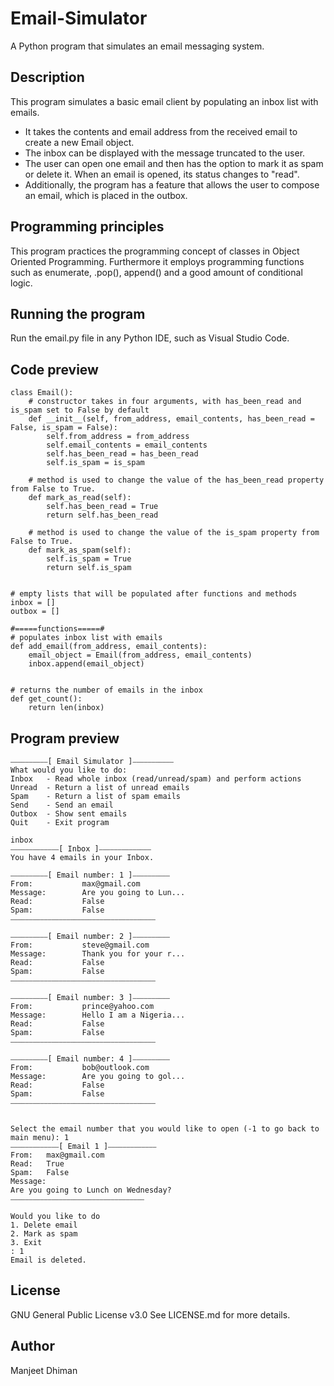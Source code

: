 # Email-Simulator
A Python program that simulates an email messaging system.

## Description
This program simulates a basic email client by populating an inbox list with emails.<br />
* It takes the contents and email address from the received email to create a new Email object.<br />
* The inbox can be displayed with the message truncated to the user.<br />
* The user can open one email and then has the option to mark it as spam or delete it. When an email is opened, its status changes to "read".<br />
* Additionally, the program has a feature that allows the user to compose an email, which is placed in the outbox.

## Programming principles
This program practices the programming concept of classes in Object Oriented Programming. Furthermore it employs programming functions such as enumerate, .pop(), append() and a good amount of conditional logic.

## Running the program
Run the email.py file in any Python IDE, such as Visual Studio Code.

## Code preview
```
class Email():
    # constructor takes in four arguments, with has_been_read and is_spam set to False by default
    def __init__(self, from_address, email_contents, has_been_read = False, is_spam = False):
        self.from_address = from_address
        self.email_contents = email_contents
        self.has_been_read = has_been_read
        self.is_spam = is_spam
    
    # method is used to change the value of the has_been_read property from False to True.
    def mark_as_read(self):
        self.has_been_read = True
        return self.has_been_read

    # method is used to change the value of the is_spam property from False to True.
    def mark_as_spam(self):
        self.is_spam = True
        return self.is_spam


# empty lists that will be populated after functions and methods
inbox = []
outbox = []

#=====functions=====#
# populates inbox list with emails
def add_email(from_address, email_contents):
    email_object = Email(from_address, email_contents)
    inbox.append(email_object)


# returns the number of emails in the inbox
def get_count():
    return len(inbox)
```

## Program preview
```
⎯⎯⎯⎯⎯⎯⎯⎯⎯⎯[ Email Simulator ]⎯⎯⎯⎯⎯⎯⎯⎯⎯⎯⎯
What would you like to do:
Inbox   - Read whole inbox (read/unread/spam) and perform actions
Unread  - Return a list of unread emails
Spam    - Return a list of spam emails
Send    - Send an email
Outbox  - Show sent emails
Quit    - Exit program

inbox
⎯⎯⎯⎯⎯⎯⎯⎯⎯⎯⎯⎯⎯[ Inbox ]⎯⎯⎯⎯⎯⎯⎯⎯⎯⎯⎯⎯⎯⎯
You have 4 emails in your Inbox.

⎯⎯⎯⎯⎯⎯⎯⎯⎯⎯[ Email number: 1 ]⎯⎯⎯⎯⎯⎯⎯⎯⎯⎯
From:           max@gmail.com
Message:        Are you going to Lun...
Read:           False
Spam:           False
⎯⎯⎯⎯⎯⎯⎯⎯⎯⎯⎯⎯⎯⎯⎯⎯⎯⎯⎯⎯⎯⎯⎯⎯⎯⎯⎯⎯⎯⎯⎯⎯⎯⎯⎯⎯⎯⎯⎯

⎯⎯⎯⎯⎯⎯⎯⎯⎯⎯[ Email number: 2 ]⎯⎯⎯⎯⎯⎯⎯⎯⎯⎯
From:           steve@gmail.com
Message:        Thank you for your r...
Read:           False
Spam:           False
⎯⎯⎯⎯⎯⎯⎯⎯⎯⎯⎯⎯⎯⎯⎯⎯⎯⎯⎯⎯⎯⎯⎯⎯⎯⎯⎯⎯⎯⎯⎯⎯⎯⎯⎯⎯⎯⎯⎯

⎯⎯⎯⎯⎯⎯⎯⎯⎯⎯[ Email number: 3 ]⎯⎯⎯⎯⎯⎯⎯⎯⎯⎯
From:           prince@yahoo.com
Message:        Hello I am a Nigeria...
Read:           False
Spam:           False
⎯⎯⎯⎯⎯⎯⎯⎯⎯⎯⎯⎯⎯⎯⎯⎯⎯⎯⎯⎯⎯⎯⎯⎯⎯⎯⎯⎯⎯⎯⎯⎯⎯⎯⎯⎯⎯⎯⎯

⎯⎯⎯⎯⎯⎯⎯⎯⎯⎯[ Email number: 4 ]⎯⎯⎯⎯⎯⎯⎯⎯⎯⎯
From:           bob@outlook.com
Message:        Are you going to gol...
Read:           False
Spam:           False
⎯⎯⎯⎯⎯⎯⎯⎯⎯⎯⎯⎯⎯⎯⎯⎯⎯⎯⎯⎯⎯⎯⎯⎯⎯⎯⎯⎯⎯⎯⎯⎯⎯⎯⎯⎯⎯⎯⎯


Select the email number that you would like to open (-1 to go back to main menu): 1
⎯⎯⎯⎯⎯⎯⎯⎯⎯⎯⎯⎯⎯[ Email 1 ]⎯⎯⎯⎯⎯⎯⎯⎯⎯⎯⎯⎯⎯
From:   max@gmail.com
Read:   True
Spam:   False
Message:
Are you going to Lunch on Wednesday?
⎯⎯⎯⎯⎯⎯⎯⎯⎯⎯⎯⎯⎯⎯⎯⎯⎯⎯⎯⎯⎯⎯⎯⎯⎯⎯⎯⎯⎯⎯⎯⎯⎯⎯⎯⎯

Would you like to do
1. Delete email
2. Mark as spam
3. Exit
: 1
Email is deleted.
```

## License
GNU General Public License v3.0
See LICENSE.md for more details.

## Author
Manjeet Dhiman
